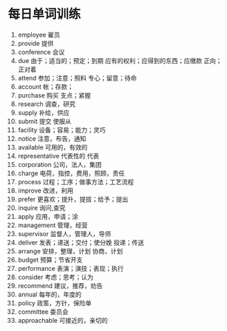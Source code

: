 # 每日单词训练

1. employee 雇员
2. provide 提供
3. conference 会议
4. due 由于；适当的；预定；到期  应有的权利；应得到的东西；应缴款 正向；正对着
5. attend 参加；注意；照料 专心；留意；待命
6. account 帐；存款；
7. purchase 购买 支点；紧握
8. research 调查，研究
9. supply 补给，供应
10. submit 提交 使服从
11. facility 设备；容易；能力；灵巧
12. notice 注意，布告，通知
13. available 可用的，有效的
14. representative 代表性的 代表
15. corporation 公司，法人，集团
16. charge 电荷，指控，费用，照顾，责任 
17. process 过程；工序；做事方法；工艺流程
18. improve 改进，利用
19. prefer 更喜欢；提升，提拔；给予；提出 
20. inquire 询问,查究
21. apply 应用，申请；涂
22. management 管理，经营
23. supervisor 监督人，管理人，导师
24. deliver 发表；递送；交付；使分娩 投递；传送
25. arrange 安排，整理，计划 协商，计划
26. budget 预算；节省开支
27. performance 表演；演技；表现；执行
28. consider 考虑；思考；认为
29. recommend 建议，推荐，劝告 
30. annual 每年的，年度的
31. policy 政策，方针，保险单
32. committee 委员会
33. approachable 可接近的，亲切的